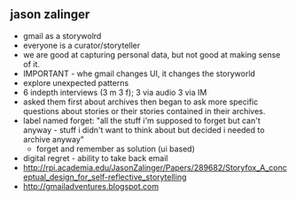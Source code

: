 jason zalinger
--------------

* gmail as a storywolrd
* everyone is a curator/storyteller
* we are good at capturing personal data, but not good at making sense of it.
* IMPORTANT - whe gmail changes UI, it changes the storyworld
* explore unexpected patterns
* 6 indepth interviews (3 m 3 f); 3 via audio 3 via IM
* asked them first about archives then began to ask more specific questions about stories or their stories contained in their archives.
* label named forget: "all the stuff i'm supposed to forget but can't anyway - stuff i didn't want to think about but decided i needed to archive anyway"
	* forget and remember as solution (ui based)
* digital regret - ability to take back email
* http://rpi.academia.edu/JasonZalinger/Papers/289682/Storyfox_A_conceptual_design_for_self-reflective_storytelling
* http://gmailadventures.blogspot.com
